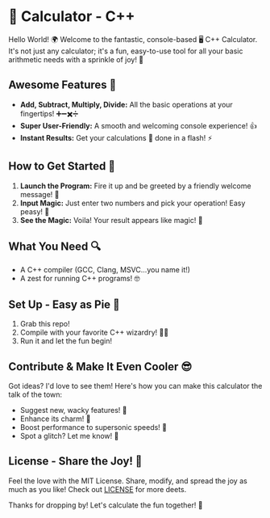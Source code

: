 # 🧮 Calculator - C++

Hello World! 🌍 Welcome to the fantastic, console-based 🖥️ C++ Calculator. It's not just any calculator; it's a fun, easy-to-use tool for all your basic arithmetic needs with a sprinkle of joy! 🚀

## Awesome Features 🌟
- **Add, Subtract, Multiply, Divide:** All the basic operations at your fingertips! ➕➖✖️➗
- **Super User-Friendly:** A smooth and welcoming console experience! 👍
- **Instant Results:** Get your calculations 🧮 done in a flash! ⚡

## How to Get Started 🚀
1. **Launch the Program:** Fire it up and be greeted by a friendly welcome message! 🎈
2. **Input Magic:** Just enter two numbers and pick your operation! Easy peasy! 🎩
3. **See the Magic:** Voila! Your result appears like magic! 🎊

## What You Need 🔍
- A C++ compiler (GCC, Clang, MSVC...you name it!)
- A zest for running C++ programs! 🤓

## Set Up - Easy as Pie 🥧
1. Grab this repo!
2. Compile with your favorite C++ wizardry! 🧙‍♂️
3. Run it and let the fun begin!

## Contribute & Make It Even Cooler 😎
Got ideas? I'd love to see them! Here's how you can make this calculator the talk of the town:
- Suggest new, wacky features! 🤹
- Enhance its charm! 💅
- Boost performance to supersonic speeds! 🚀
- Spot a glitch? Let me know! 🐛

## License - Share the Joy! 💌
Feel the love with the MIT License. Share, modify, and spread the joy as much as you like! Check out [LICENSE](../LICENSE) for more deets.

Thanks for dropping by! Let's calculate the fun together! 🥳
